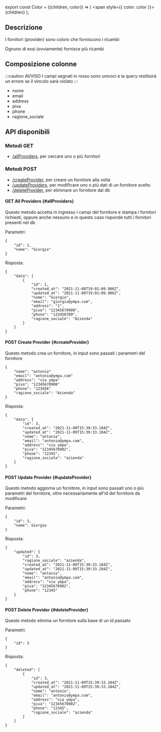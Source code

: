 export const Color = ({children, color}) => (
  <span
    style={{
      color: color
    }}>
    {children}
  </span>
);

## Descrizione
I fornitori (provider) sono coloro che forniscono i ricambi

Ognuno di essi (ovviamente) fornisce più ricambi

## Composizione colonne
:::caution AVVISO
I campi segnati in rosso sono univoci e la query restituirà un errore se il vincolo sarà violato
:::
- nome
- email
- address
- <Color color = "red"> piva </Color>
- phone
- ragione_sociale


## API disponibili

### Metodi <Color color = "green"> GET </Color>
- [/allProviders](#allProviders), per cercare uno o più fornitori

### Metodi <Color color = "darkorange"> POST </Color>
- [/createProvider](#createProvider), per creare un fornitore alla volta
- [/updateProviders](#updateProvider), per modificare uno o più dati di un fornitore scelto
- [/deleteProvider](#deleteProvider), per eliminare un fornitore dal db

#### <Color color = "green"> GET </Color> All Providers {#allProviders}
Questo metodo accetta in ingresso i campi del fornitore e stampa i fornitori richiesti, oppure anche nessuno e in questo caso risponde tutti i fornitori presenti nel db

Parametri:

```shell
{
    "id": 1,
    "nome": "Giorgio"
}
```

Risposta:

```shell
{
    "data": [
        {
            "id": 1,
            "created_at": "2021-11-08T19:01:09.986Z",
            "updated_at": "2021-11-08T19:01:09.986Z",
            "nome": "Giorgio",
            "email": "giorgio@ympa.com",
            "address": "1",
            "piva": "12345678900",
            "phone": "123456789",
            "ragione_sociale": "Azienda"
        }
    ]
}
```
#### <Color color = "darkorange"> POST </Color> Create Provider {#createProvider}
Questo metodo crea un fornitore, in input sono passati i parametri del fornitore

```shell
{
    "nome": "antonio"
    "email": "antonio@ympa.com"
    "address": "via ympa"
    "piva": "12345678900"
    "phone": "123456"
    "ragione_sociale": "Azienda"
}
```

Risposta:

```shell
{
    "data": {
        "id": 3,
        "created_at": "2021-11-09T15:39:33.184Z",
        "updated_at": "2021-11-09T15:39:33.184Z",
        "nome": "antonio",
        "email": "antonio@ympa.com",
        "address": "via ympa",
        "piva": "12345678902",
        "phone": "12345",
        "ragione_sociale": "azienda"
    }
}
```

#### <Color color = "darkorange"> POST </Color> Update Provider {#updateProvider}
Questo metodo aggiorna un fornitore, in input sono passati uno o più parametri del fornitore, oltre necessariamente all'id del fornitore da modificare

Parametri:

```shell
{
    "id": 3,
    "nome": Giorgio
}
```

Risposta: 
```shell
{
    "updated": {
        "id": 3,
        "ragione_sociale": "azienda",
        "created_at": "2021-11-09T15:39:33.184Z",
        "updated_at": "2021-11-09T15:39:33.184Z",
        "nome": "antonio",
        "email": "antonio@ympa.com",
        "address": "via ympa",
        "piva": "12345678902",
        "phone": "12345"
    }
}
```
#### <Color color = "darkorange"> POST </Color> Delete Provider {#deleteProvider}
Questo metodo elimina un fornitore sulla base di un id passato

Parametri:

```shell
{
    "id": 3
}
```

Risposta:

```shell
{
    "deleted": [
        {
            "id": 3,
            "created_at": "2021-11-09T15:39:33.184Z",
            "updated_at": "2021-11-09T15:39:33.184Z",
            "nome": "antonio",
            "email": "antonio@ympa.com",
            "address": "via ympa",
            "piva": "12345678902",
            "phone": "12345",
            "ragione_sociale": "azienda"
        }
    ]
}
```